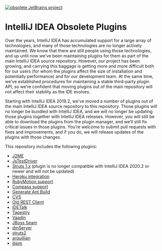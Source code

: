 [![obsolete JetBrains project](https://jb.gg/badges/obsolete.svg)](https://confluence.jetbrains.com/display/ALL/JetBrains+on+GitHub)

# IntelliJ IDEA Obsolete Plugins

Over the years, IntelliJ IDEA has accumulated support for a large array of technologies, and many of those technologies are no longer actively maintained. We know that there are still people using those technologies, and up until now we’ve been maintaining plugins for them as part of the main IntelliJ IDEA source repository. However, our project has been growing, and carrying this baggage is getting more and more difficult both for our users (for whom the plugins affect the size of installation and potentially performance) and for our development team. At the same time, we’ve established procedures for maintaining a stable third-party plugin API, so we’re confident that moving plugins out of the main repository will not affect their stability as the IDE evolves.

Starting with IntelliJ IDEA 2019.2, we've moved a number of plugins out of the main IntelliJ IDEA source repository to this repository. Those plugins will no longer be bundled with IntelliJ IDEA, and we will no longer be updating those plugins together with IntelliJ IDEA releases. However, you will still be able to download the plugins from the plugin manager, and we’ll still fix critical issues in those plugins. You’re welcome to submit pull requests with fixes and improvements, and if you do, we will release updates of the plugins with those changes.

This repository includes the following plugins:
  * [J2ME](https://plugins.jetbrains.com/plugin/12318-j2me)
  * [JsTestDriver](https://plugins.jetbrains.com/plugin/4468-jstestdriver-plugin)
  * [Struts 1.x](https://plugins.jetbrains.com/plugin/110-struts-1-x/) (plugin is no longer compatible with IntelliJ IDEA 2020.2 or newer and will not be updated)
  * [Heroku integration](https://plugins.jetbrains.com/plugin/7605-heroku-integration)
  * [RubyMotion support](https://plugins.jetbrains.com/plugin/10674-rubymotion-support)
  * [Compass support](https://plugins.jetbrains.com/plugin/13705-compass)
  * [Generate Ant Build](https://plugins.jetbrains.com/plugin/14169-ant-build-generation)
  * [CVS](https://plugins.jetbrains.com/plugin/10746-cvs)
  * [Old REST Client](https://plugins.jetbrains.com/plugin/16216-old-rest-client)
  * [IDETalk](https://plugins.jetbrains.com/plugin/233-idetalk)
  * [Tapestry](https://plugins.jetbrains.com/plugin/14589-tapestry)
  * [Vaadin](https://plugins.jetbrains.com/plugin/13199-vaadin-6-8)
  * [JBoss Seam](https://plugins.jetbrains.com/plugin/14587-jboss-seam)
  * [dmServer](https://plugins.jetbrains.com/plugin/4542-virgo-dmserver)
  * [struts2](https://plugins.jetbrains.com/plugin/1698-struts-2)
  * [arquillian](https://plugins.jetbrains.com/plugin/16872-arquillian)
  * [jbpm](https://plugins.jetbrains.com/plugin/14588-jboss-jbpm)
